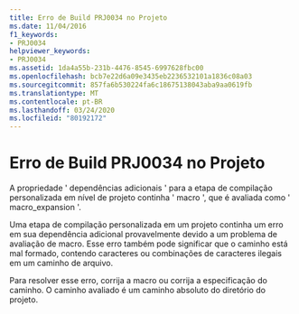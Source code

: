 ```yaml
---
title: Erro de Build PRJ0034 no Projeto
ms.date: 11/04/2016
f1_keywords:
- PRJ0034
helpviewer_keywords:
- PRJ0034
ms.assetid: 1da4a55b-231b-4476-8545-6997628fbc00
ms.openlocfilehash: bcb7e22d6a09e3435eb2236532101a1836c08a03
ms.sourcegitcommit: 857fa6b530224fa6c18675138043aba9aa0619fb
ms.translationtype: MT
ms.contentlocale: pt-BR
ms.lasthandoff: 03/24/2020
ms.locfileid: "80192172"
---
```

# <a name="project-build-error-prj0034"></a>Erro de Build PRJ0034 no Projeto

A propriedade ' dependências adicionais ' para a etapa de compilação personalizada em nível de projeto continha ' macro ', que é avaliada como ' macro_expansion '.

Uma etapa de compilação personalizada em um projeto continha um erro em sua dependência adicional provavelmente devido a um problema de avaliação de macro. Esse erro também pode significar que o caminho está mal formado, contendo caracteres ou combinações de caracteres ilegais em um caminho de arquivo.

Para resolver esse erro, corrija a macro ou corrija a especificação do caminho. O caminho avaliado é um caminho absoluto do diretório do projeto.
